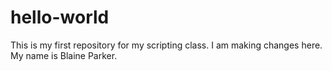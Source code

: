 # hello-world
This is my first repository for my scripting class.
I am making changes here. My name is Blaine Parker. 
